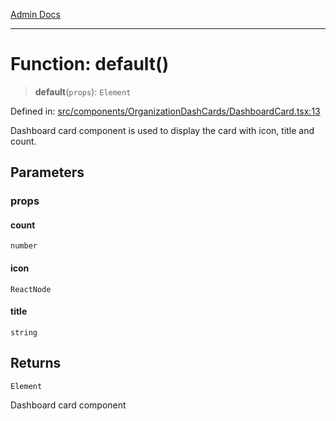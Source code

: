 [Admin Docs](/)

***

# Function: default()

> **default**(`props`): `Element`

Defined in: [src/components/OrganizationDashCards/DashboardCard.tsx:13](https://github.com/gautam-divyanshu/talawa-admin/blob/d5fea688542032271211cd43ee86c7db0866bcc0/src/components/OrganizationDashCards/DashboardCard.tsx#L13)

Dashboard card component is used to display the card with icon, title and count.

## Parameters

### props

#### count

`number`

#### icon

`ReactNode`

#### title

`string`

## Returns

`Element`

Dashboard card component
